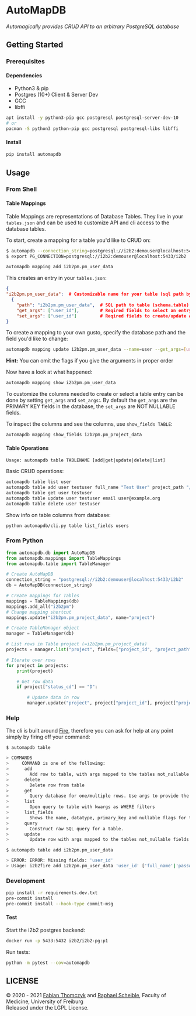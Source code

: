 # AutoMapDB
*Automagically provides CRUD API to an arbitrary PostgreSQL database*

## Getting Started
### Prerequisites
#### Dependencies
* Python3 & pip
* Postgres (10+) Client & Server Dev
* GCC
* libffi

~~~bash
apt install -y python3-pip gcc postgresql postgresql-server-dev-10
# or
pacman -S python3 python-pip gcc postgresql postgresql-libs libffi
~~~

#### Install

~~~bash
pip install automapdb
~~~

## Usage
### From Shell
#### Table Mappings
Table Mappings are representations of Database Tables.
They live in your `tables.json` and can be used to customize API and cli
access to the database tables.

To start, create a mapping for a table you'd like to CRUD on:

```bash
$ automapdb --connection_string=postgresql://i2b2:demouser@localhost:5433/i2b2 mapping add_all i2b2pm
$ export PG_CONNECTION=postgresql://i2b2:demouser@localhost:5433/i2b2

automapdb mapping add i2b2pm.pm_user_data
```

This creates an entry in your `tables.json`:
```json
{
"i2b2pm.pm_user_data":  # Customizable name for your table (sql path by default)
  {
    "path": "i2b2pm.pm_user_data",  # SQL path to table (schema.table)
    "get_args": ["user_id"],        # Reqired fields to select an entry (PRIMARY KEY fields)
    "set_args": ["user_id"]         # Reqired fields to create/update an entry (NOT NULLABLE fields)
}
```

To create a mapping to your own gusto, specify the database path and the field you'd like to change:
```bash
automapdb mapping update i2b2pm.pm_user_data --name=user --get_args=[user_id] --set_args=[user_id,full_name]
```
__Hint:__ You can omit the flags if you give the arguments in proper order

Now have a look at what happened:

```bash
automapdb mapping show i2b2pm.pm_user_data
```

To customize the columns needed to create or select a table entry can be done by setting `get_args` and `set_args`:.
By default the `get_args` are the PRIMARY KEY fields in the database, the `set_args` are NOT NULLABLE fields.

To inspect the columns and see the columns, use `show_fields TABLE`:
```bash
automapdb mapping show_fields i2b2pm.pm_project_data
```

#### Table Operations
`Usage: automapdb table TABLENAME [add|get|update|delete|list]`

Basic CRUD operations:
```bash
automapdb table list user
automapdb table add user testuser full_name "Test User" project_path "/test"
automapdb table get user testuser
automapdb table update user testuser email user@example.org
automapdb table delete user testuser
```

Show info on table columns from database:
```bash
python automapdb/cli.py table list_fields users
```

### From Python
```python
from automapdb.db import AutoMapDB
from automapdb.mappings import TableMappings
from automapdb.table import TableManager

# Create AutoMapDB
connection_string = "postgresql://i2b2:demouser@localhost:5433/i2b2"
db = AutoMapDB(connection_string)

# Create mappings for Tables
mappings = TableMappings(db)
mappings.add_all("i2b2pm")
# Change mapping shortcut
mappings.update("i2b2pm.pm_project_data", name="project")

# Create TableManager object
manager = TableManager(db)

# List rows in Table project (=i2b2pm.pm_project_data)
projects = manager.list("project", fields=["project_id", "project_path", "status_cd"])

# Iterate over rows
for project in projects:
    print(project)

    # Get row data
    if project["status_cd"] == "D":

        # Update data in row
        manager.update("project", project["project_id"], project["project_path"], "status_cd", "A")
```

### Help
The cli is built around [Fire](https://github.com/google/python-fire),
therefore you can ask for help at any point simply by firing off your command:

`$ automapdb table`
```bash
> COMMANDS
>     COMMAND is one of the following:
>      add
>        Add row to table, with args mapped to the tables not_nullable fields
>      delete
>        Delete row from table
>      get
>        Query database for one/multiple rows. Use args to provide the primary keys
>      list
>        Open query to table with kwargs as WHERE filters
>      list_fields
>        Shows the name, datatype, primary_key and nullable flags for the columns of given Table
>      query
>        Construct raw SQL query for a table.
>      update
>        Update row with args mapped to the tables not_nullable fields
```

`$ automapdb table add i2b2pm.pm_user_data`
```bash
> ERROR: ERROR: Missing fields: 'user_id'
> Usage: i2b2fire add i2b2pm.pm_user_data 'user_id' ['full_name'|'password'|'email'|'project_path']
```

### Development
```bash
pip install -r requirements.dev.txt
pre-commit install
pre-commit install --hook-type commit-msg
```

#### Test
Start the i2b2 postgres backend:
```bash
docker run -p 5433:5432 i2b2/i2b2-pg:p1
```

Run tests:
```bash
python -m pytest --cov=automapdb
```

## LICENSE
&copy; 2020 - 2021 [Fabian Thomczyk](https://www.uniklinik-freiburg.de/imbi/mitarbeiter.html?imbiuser=thomczyk) and [Raphael Scheible](https://www.uniklinik-freiburg.de/imbi/mitarbeiter.html?imbiuser=scheiblr), Faculty of Medicine, University of Freiburg  
Released under the LGPL License.
